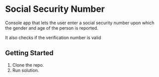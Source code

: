 # Social Security Number

Console app that lets the user enter a social security number upon which the gender and age of the person is reported.

It also checks if the verification number is valid

## Getting Started

1. Clone the repo.
2. Run solution.
